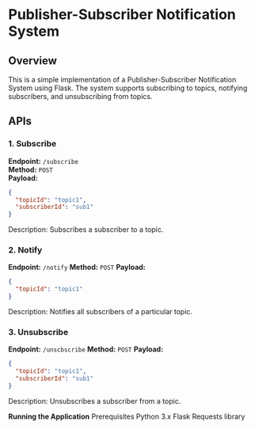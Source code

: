 # Publisher-Subscriber Notification System

## Overview
This is a simple implementation of a Publisher-Subscriber Notification System using Flask. The system supports subscribing to topics, notifying subscribers, and unsubscribing from topics.

## APIs

### 1. Subscribe
**Endpoint:** `/subscribe`  
**Method:** `POST`  
**Payload:**
```json
{
  "topicId": "topic1",
  "subscriberId": "sub1"
}
```
Description: Subscribes a subscriber to a topic.


### 2. Notify
**Endpoint:** `/notify`
**Method:** `POST`
**Payload:**
```json
{
  "topicId": "topic1"
}
```
Description: Notifies all subscribers of a particular topic.

### 3. Unsubscribe
**Endpoint:** `/unscbscribe`
**Method:** `POST`
**Payload:**
```json
{
  "topicId": "topic1",
  "subscriberId": "sub1"
}
```
Description: Unsubscribes a subscriber from a topic.


**Running the Application**
Prerequisites
Python 3.x
Flask
Requests library
